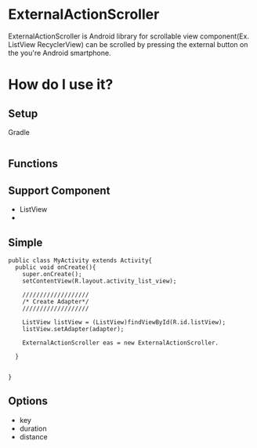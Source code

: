 # ExternalActionScroller

ExternalActionScroller is Android library for scrollable view component(Ex. ListView RecyclerView) can be scrolled by pressing the external button on the you're Android smartphone.

# How do I use it?
## Setup
Gradle

```

```
## Functions

## Support Component
* ListView
* 

## Simple
```
public class MyActivity extends Activity{
  public void onCreate(){
    super.onCreate();
    setContentView(R.layout.activity_list_view);

    ///////////////////
    /* Create Adapter*/
    ///////////////////
    
    ListView listView = (ListView)findViewById(R.id.listView);
    listView.setAdapter(adapter);
    
    ExternalActionScroller eas = new ExternalActionScroller.
        
  }


}

```


## Options
* key
* duration
* distance